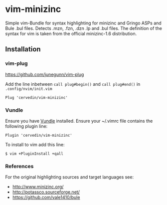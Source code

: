 vim-minizinc
============

Simple vim-Bundle for syntax highlighting for minizinc and Gringo ASPs and Bule .bul files. 
Detects .mzn, .fzn, .dzn .lp and .bul files. 
The definition of the syntax for vim is taken from the official minizinc-1.6 distribution. 

## Installation

### vim-plug 

https://github.com/junegunn/vim-plug

Add the line inbetween `call plug#begin()` and `call plug#end()` in `.config/nvim/init.vim`

```
Plug 'cervedin/vim-minizinc'
```

### Vundle 

Ensure you have [Vundle](https://github.com/gmarik/Vundle.vim) installed.
Ensure your ~/.vimrc file contains the following plugin line:

```
Plugin 'cervedin/vim-minizinc'
```

To install to vim add this line: 

```
$ vim +PluginInstall +qall
```

### References

For the original highlighting sources and target languages see: 

* http://www.minizinc.org/
* http://potassco.sourceforge.net/
* https://github.com/vale1410/bule
